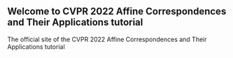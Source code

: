 ## Welcome to CVPR 2022 Affine Correspondences and Their Applications tutorial

The official site of the CVPR 2022 Affine Correspondences and Their Applications tutorial
